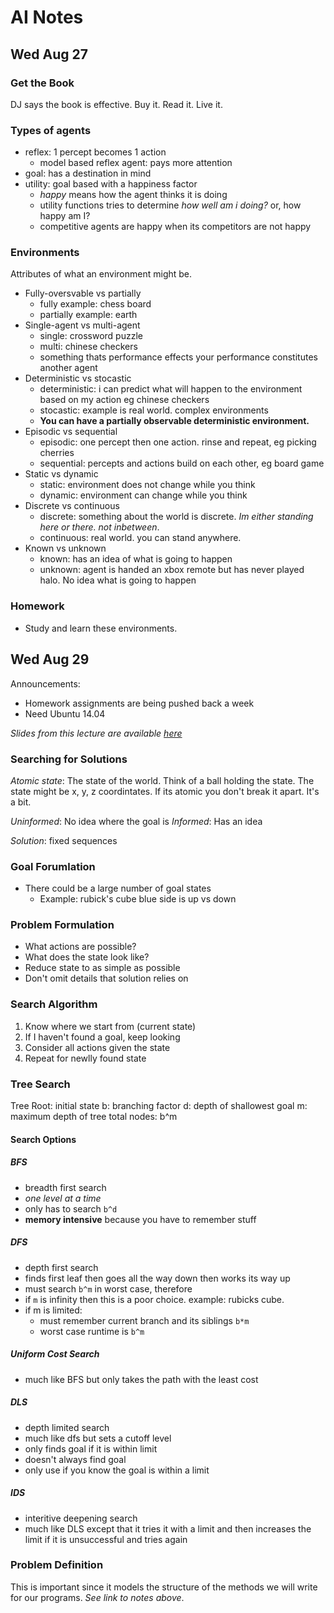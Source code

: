 # AI Notes
## Wed Aug 27
### Get the Book
DJ says the book is effective. Buy it. Read it. Live it.

### Types of agents
* reflex: 1 percept becomes 1 action
  - model based reflex agent: pays more attention
* goal: has a destination in mind
* utility: goal based with a happiness factor
  - _happy_ means how the agent thinks it is doing
  - utility functions tries to determine _how well am i doing?_ or, how
    happy am I?
  - competitive agents are happy when its competitors are not happy

### Environments
Attributes of what an environment might be.
* Fully-oversvable vs partially
  - fully example: chess board
  - partially example: earth
* Single-agent vs multi-agent
  - single: crossword puzzle
  - multi: chinese checkers
  - something thats performance effects your performance constitutes
    another agent
* Deterministic vs stocastic
  - deterministic: i can predict what will happen to the environment
    based on my action eg chinese checkers
  - stocastic: example is real world. complex environments
  - **You can have a partially observable deterministic environment.**
* Episodic vs sequential
  - episodic: one percept then one action. rinse and repeat, eg picking
    cherries
  - sequential: percepts and actions build on each other, eg board game
* Static vs dynamic
  - static: environment does not change while you think
  - dynamic: environment can change while you think
* Discrete vs continuous
  - discrete: something about the world is discrete. _Im either standing
    here or there. not inbetween_.
  - continuous: real world. you can stand anywhere.
* Known vs unknown
  - known: has an idea of what is going to happen
  - unknown: agent is handed an xbox remote but has never played halo.
    No idea what is going to happen

### Homework
* Study and learn these environments.

## Wed Aug 29

Announcements:
* Homework assignments are being pushed back a week
* Need Ubuntu 14.04

_Slides from this lecture are available [here](http://cit.dixie.edu/cs/4300/examples.examples/Lecture-y14m08d29-uninformed-search.pdf)_

### Searching for Solutions
_Atomic state_: The state of the world. Think of a ball holding the
state. The state might be x, y, z coordintates. If its atomic you don't
break it apart. It's a bit.

_Uninformed_: No idea where the goal is
_Informed_: Has an idea

_Solution_: fixed sequences

### Goal Forumlation
* There could be a large number of goal states
  * Example: rubick's cube blue side is up vs down

### Problem Formulation
* What actions are possible?
* What does the state look like?
* Reduce state to as simple as possible
* Don't omit details that solution relies on

### Search Algorithm
1. Know where we start from (current state)
2. If I haven't found a goal, keep looking
3. Consider all actions given the state
4. Repeat for newlly found state

### Tree Search
Tree Root: initial state
b: branching factor
d: depth of shallowest goal
m: maximum depth of tree
total nodes: b^m

#### Search Options

##### BFS
* breadth first search
* _one level at a time_
* only has to search `b^d`
* **memory intensive** because you have to remember stuff

##### DFS
* depth first search
* finds first leaf then goes all the way down then works its way up
* must search `b^m` in worst case, therefore
* if `m` is infinity then this is a poor choice. example: rubicks cube.
* if m is limited:
  * must remember current branch and its siblings `b*m`
  * worst case runtime is `b^m`

##### Uniform Cost Search
* much like BFS but only takes the path with the least cost

##### DLS
* depth limited search
* much like dfs but sets a cutoff level
* only finds goal if it is within limit
* doesn't always find goal
* only use if you know the goal is within a limit

##### IDS
* interitive deepening search
* much like DLS except that it tries it with a limit and then increases
  the limit if it is unsuccessful and tries again

### Problem Definition
This is important since it models the structure of the methods we will
write for our programs. _See link to notes above_.
